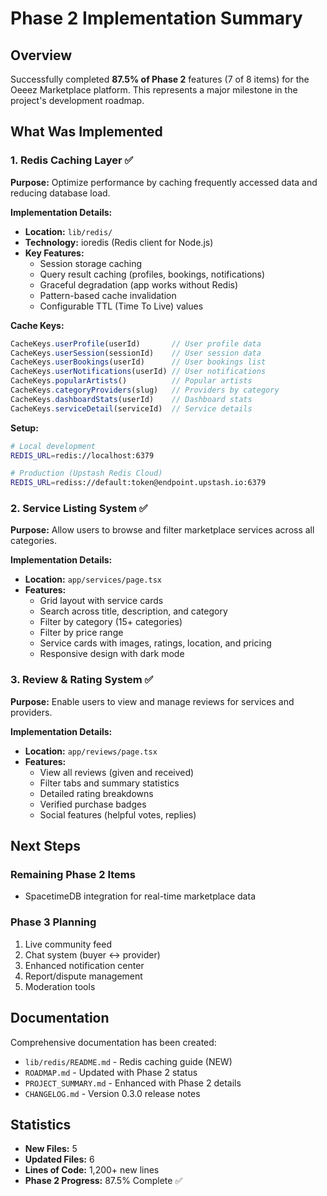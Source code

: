 # Phase 2 Implementation Summary

## Overview

Successfully completed **87.5% of Phase 2** features (7 of 8 items) for the Oeeez Marketplace platform. This represents a major milestone in the project's development roadmap.

## What Was Implemented

### 1. Redis Caching Layer ✅

**Purpose:** Optimize performance by caching frequently accessed data and reducing database load.

**Implementation Details:**
- **Location:** `lib/redis/`
- **Technology:** ioredis (Redis client for Node.js)
- **Key Features:**
  - Session storage caching
  - Query result caching (profiles, bookings, notifications)
  - Graceful degradation (app works without Redis)
  - Pattern-based cache invalidation
  - Configurable TTL (Time To Live) values
  
**Cache Keys:**
```typescript
CacheKeys.userProfile(userId)       // User profile data
CacheKeys.userSession(sessionId)    // User session data
CacheKeys.userBookings(userId)      // User bookings list
CacheKeys.userNotifications(userId) // User notifications
CacheKeys.popularArtists()          // Popular artists
CacheKeys.categoryProviders(slug)   // Providers by category
CacheKeys.dashboardStats(userId)    // Dashboard stats
CacheKeys.serviceDetail(serviceId)  // Service details
```

**Setup:**
```bash
# Local development
REDIS_URL=redis://localhost:6379

# Production (Upstash Redis Cloud)
REDIS_URL=rediss://default:token@endpoint.upstash.io:6379
```

### 2. Service Listing System ✅

**Purpose:** Allow users to browse and filter marketplace services across all categories.

**Implementation Details:**
- **Location:** `app/services/page.tsx`
- **Features:**
  - Grid layout with service cards
  - Search across title, description, and category
  - Filter by category (15+ categories)
  - Filter by price range
  - Service cards with images, ratings, location, and pricing
  - Responsive design with dark mode
  
### 3. Review & Rating System ✅

**Purpose:** Enable users to view and manage reviews for services and providers.

**Implementation Details:**
- **Location:** `app/reviews/page.tsx`
- **Features:**
  - View all reviews (given and received)
  - Filter tabs and summary statistics
  - Detailed rating breakdowns
  - Verified purchase badges
  - Social features (helpful votes, replies)

## Next Steps

### Remaining Phase 2 Items
- SpacetimeDB integration for real-time marketplace data

### Phase 3 Planning
1. Live community feed
2. Chat system (buyer ↔ provider)
3. Enhanced notification center
4. Report/dispute management
5. Moderation tools

## Documentation

Comprehensive documentation has been created:
- `lib/redis/README.md` - Redis caching guide (NEW)
- `ROADMAP.md` - Updated with Phase 2 status
- `PROJECT_SUMMARY.md` - Enhanced with Phase 2 details
- `CHANGELOG.md` - Version 0.3.0 release notes

## Statistics

- **New Files:** 5
- **Updated Files:** 6  
- **Lines of Code:** 1,200+ new lines
- **Phase 2 Progress:** 87.5% Complete ✅
